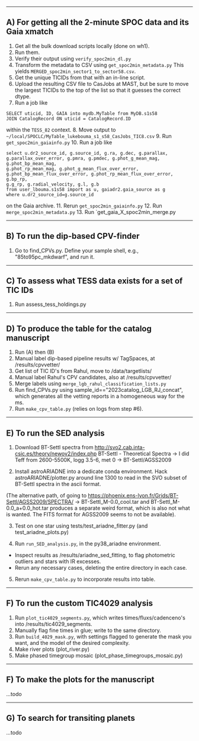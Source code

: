 ----------
A) For getting all the 2-minute SPOC data and its Gaia xmatch
----------

1. Get all the bulk download scripts locally (done on wh1).
2. Run them.
3. Verify their output using `verify_spoc2min_dl.py`
4. Transform the metadata to CSV using `get_spoc2min_metadata.py`
   This yields `MERGED_spoc2min_sector1_to_sector58.csv`.
5. Get the unique TICIDs from that with an in-line script.
6. Upload the resulting CSV file to CasJobs at MAST, but be sure to move the
   largest TICIDs to the top of the list so that it guesses the correct dtype.
7. Run a job like
  ```
  SELECT uticid, ID, GAIA into mydb.MyTable from MyDB.s1s58
  JOIN CatalogRecord ON uticid = CatalogRecord.ID
  ```
  within the `TESS_82` context.
8. Move output to `~/local/SPOCLC/MyTable_lukebouma_s1_s58_CasJobs_TIC8.csv`
9. Run `get_spoc2min_gaiainfo.py`
10. Run a job like
  ```
  select u.dr2_source_id, g.source_id, g.ra, g.dec, g.parallax,
  g.parallax_over_error, g.pmra, g.pmdec, g.phot_g_mean_mag, g.phot_bp_mean_mag,
  g.phot_rp_mean_mag, g.phot_g_mean_flux_over_error,
  g.phot_bp_mean_flux_over_error, g.phot_rp_mean_flux_over_error, g.bp_rp,
  g.g_rp, g.radial_velocity, g.l, g.b
  from user_lbouma.s1s58 import as u, gaiadr2.gaia_source as g
  where u.dr2_source_id=g.source_id
  ```
  on the Gaia archive.
11. Rerun `get_spoc2min_gaiainfo.py`
12. Run `merge_spoc2min_metadata.py`
13. Run `get_gaia_X_spoc2min_merge.py

----------
B) To run the dip-based CPV-finder
----------

1. Go to find_CPVs.py.  Define your sample shell, e.g., "85to95pc_mkdwarf", and
  run it.

----------
C) To assess what TESS data exists for a set of TIC IDs
----------

1. Run assess_tess_holdings.py

----------
D) To produce the table for the catalog manuscript
----------
1. Run (A) then (B)
2. Manual label dip-based pipeline results w/ TagSpaces, at /results/cpvvetter/
3. Get list of TIC ID's from Rahul, move to /data/targetlists/
4. Manual label Rahul's CPV candidates, also at /results/cpvvetter/
5. Merge labels using `merge_lgb_rahul_classification_lists.py`
6. Run find_CPVs.py using sample_id=="2023catalog_LGB_RJ_concat", which
   generates all the vetting reports in a homogeneous way for the ms.
7. Run `make_cpv_table.py` (relies on logs from step #6).

----------
E) To run the SED analysis
----------
1. Download BT-Settl spectra from
  http://svo2.cab.inta-csic.es/theory/newov2/index.php
  BT-Settl - Theoretical Spectra
  -> I did Teff from 2600-5500K, logg 3.5-6, met 0
  -> BT-Settl/AGSS2009

2. Install astroARIADNE into a dedicate conda environment.  Hack
  astroARIADNE/plotter.py around line 1300 to read in the SVO subset of
  BT-Settl spectra in the ascii format.

  (The alternative path, of going to
  https://phoenix.ens-lyon.fr/Grids/BT-Settl/AGSS2009/SPECTRA/ ->
  BT-Settl_M-0.0_cool.tar and BT-Settl_M-0.0_a+0.0_hot.tar produces a separate
  weird format, which is also not what is wanted.  The FITS format for AGSS2009
  seems to not be available).

3. Test on one star using tests/test_ariadne_fitter.py (and
   test_ariadne_plots.py)

4. Run `run_SED_analysis.py`, in the py38_ariadne environment.

  * Inspect results as /results/ariadne_sed_fitting, to flag photometric
    outliers and stars with IR excesses.
  * Rerun any necessary cases, deleting the entire directory in each case.

5. Rerun `make_cpv_table.py` to incorporate results into table.

----------
F) To run the custom TIC4029 analysis
----------
1. Run `plot_tic4029_segments.py`, which writes times/fluxs/cadenceno's into
   /results/tic4029_segments.
2. Manually flag fine times in glue; write to the same directory.
3. Run `build_4029_mask.py`, with settings flagged to generate the mask you
   want, and the model of the desired complexity.
4. Make river plots (plot_river.py)
5. Make phased timegroup mosaic (plot_phase_timegroups_mosaic.py)

----------
F) To make the plots for the manuscript
----------
...todo


----------
G) To search for transiting planets
----------
...todo
